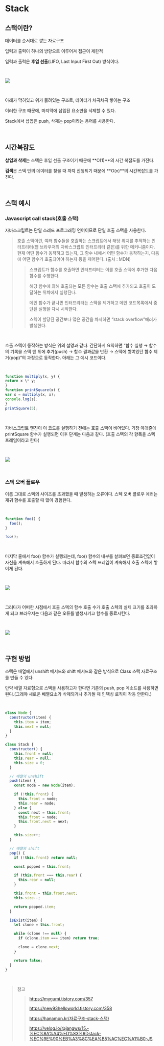 # **Stack**

## 스택이란?

데이터를 순서대로 쌓는 자료구조

입력과 출력이 하나의 방향으로 이루어져 접근이 제한적

입력과 출력은 **후입 선출**(LIFO, Last Input First Out) 방식이다.

<br>

![](./images/stack.png)

<br>

아래가 막혀있고 위가 뚫려있는 구조로, 데이터가 차곡차곡 쌓이는 구조

이러한 구조 때문에, 마지막에 삽입된 요소만을 삭제할 수 있다.

Stack에서 삽입은 push, 삭제는 pop이라는 용어를 사용한다.

<br>

## 시간복잡도

**삽입과 삭제**는 스택은 후입 선출 구조이기 때문에 **O(1)**의 시간 복잡도를 가진다.

**검색**은 스택 안의 데이터를 찾을 때 까지 진행되기 때문에 **O(n)**의 시간복잡도를 가진다.

<br>

## 스택 예시

### Javascript call stack(호출 스택)

자바스크립트는 단일 스레드 프로그래밍 언어이므로 단일 호출 스택을 사용한다.

> 호출 스택이란, 여러 함수들을 호출하는 스크립트에서 해당 위치를 추적하는 인터프리터(웹 브라우저의 자바스크립트 인터프리터 같은)를 위한 메커니즘이다. 현재 어떤 함수가 동작하고 있는지, 그 함수 내에서 어떤 함수가 동작하는지, 다음에 어떤 함수가 호출되어야 하는지 등을 제어한다. (출처 : MDN)
>
> > 스크립트가 함수를 호출하면 인터프리터는 이를 호출 스택에 추가한 다음 함수를 수행한다.
> >
> > 해당 함수에 의해 호출되는 모든 함수는 호출 스택에 추가되고 호출이 도달하는 위치에서 실행된다.
> >
> > 메인 함수가 끝나면 인터프리터는 스택을 제거하고 메인 코드목록에서 중단된 실행을 다시 시작한다.
> >
> > 스텍이 할당된 공간보다 많은 공간을 차지하면 “stack overflow”에러가 발생한다.

<br>

호출 스텍이 동작하는 방식은 위의 설명과 같다. 간단하게 요약하면 “함수 실행 → 함수의 기록을 스택 맨 위에 추가(push) → 함수 결과값을 반환 → 스택에 쌓여있던 함수 제거(pop)”의 과정으로 동작한다. 아래는 그 예시 코드이다.

<br>

```js
function multiply(x, y) {
return x \* y;
}
function printSquare(x) {
var s = multiply(x, x);
console.log(s);
}
printSquare(5);
```

<br>

자바스크립트 엔진이 이 코드를 실행하기 전에는 호출 스택이 비어있다. 가장 아래줄에 printSquare 함수가 실행되면 이후 단계는 다음과 같다. (호출 스텍의 각 항목을 스텍 프레임이라고 한다)

<br>

![](./images/call-stack.png)

<br>

### 스텍 오버 플로우

이름 그대로 스텍의 사이즈를 초과했을 때 발생하는 오류이다. 스텍 오버 플로우 에러는 재귀 함수를 호출할 때 많이 경험한다.

<br>

```js
function foo() {
  foo();
}

foo();
```

<br>

마지막 줄에서 foo() 함수가 실행되는데, foo() 함수의 내부를 살펴보면 종료조건없이 자신을 계속해서 호출하게 된다. 따라서 함수의 스텍 프레임이 계속해서 호출 스텍에 쌓이게 된다.

<br>

![](./images/stack-overflow.png)

<br>

그러다가 어떠한 시점에서 호출 스텍의 함수 호출 수가 호출 스텍의 실제 크기를 초과하게 되고 브라우저는 다음과 같은 오류를 발생시키고 함수를 종료시킨다.

<br>

![](./images/call-stack-error.png)

<br>

## 구현 방법

스택은 배열에서 unshift 메서드와 shift 메서드와 같은 방식으로 Class 스택 자료구조를 만들 수 있다.

만약 배열 자료형으로 스택을 사용하고자 한다면 기존의 push, pop 메소드를 사용하면 된다.(그래야 새로운 배열요소가 삭제되거나 추가될 때 인덱싱 로직이 작동 안한다.)

<br>

```js
class Node {
  constructor(item) {
    this.item = item;
    this.next = null;
  }
}

class Stack {
  constructor() {
    this.front = null;
    this.rear = null;
    this.size = 0;
  }

  // 배열의 unshift
  push(item) {
    const node = new Node(item);

    if (!this.front) {
      this.front = node;
      this.rear = node;
    } else {
      const next = this.front;
      this.front = node;
      this.front.next = next;
    }

    this.size++;
  }

  // 배열의 shift
  pop() {
    if (!this.front) return null;

    const popped = this.front;

    if (this.front === this.rear) {
      this.rear = null;
    }

    this.front = this.front.next;
    this.size--;

    return popped.item;
  }

  isExist(item) {
    let clone = this.front;

    while (clone !== null) {
      if (clone.item === item) return true;

      clone = clone.next;
    }

    return false;
  }
}
```

<br>

> 참고
>
> > https://mygumi.tistory.com/357
> >
> > https://new93helloworld.tistory.com/358
> >
> > https://hanamon.kr/자료구조-stack-스택/
> >
> > https://velog.io/@jangws/15.-%EC%8A%A4%ED%83%9Dstack-%EC%9E%90%EB%A3%8C%EA%B5%AC%EC%A1%B0-JS
